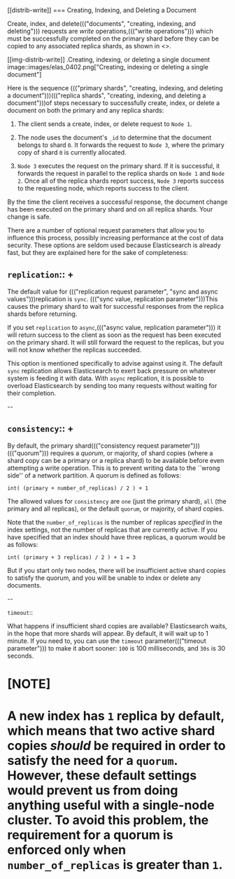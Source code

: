 [[distrib-write]]
=== Creating, Indexing, and Deleting a Document

Create, index, and delete((("documents", "creating, indexing, and deleting"))) requests are _write_ operations,((("write operations"))) which must be
successfully completed on the primary shard before they can be copied to any
associated replica shards, as shown in <<img-distrib-write>>.

[[img-distrib-write]]
.Creating, indexing, or deleting a single document
image::images/elas_0402.png["Creating, indexing or deleting a single document"]

Here is the sequence ((("primary shards", "creating, indexing, and deleting a document")))((("replica shards", "creating, indexing, and deleting a document")))of steps necessary to successfully create, index, or
delete a document on both the primary and any replica shards:

1. The client sends a create, index, or delete request to `Node 1`.

2. The node uses the document's `_id` to determine that the document
   belongs to shard `0`. It forwards the request to `Node 3`,
   where the primary copy of shard `0` is currently allocated.

3. `Node 3` executes the request on the primary shard. If it is successful,
   it forwards the request in parallel to the replica shards on `Node 1` and
   `Node 2`. Once all of the replica shards report success, `Node 3` reports
   success to the requesting node, which reports success to the client.

By the time the client receives a successful response, the document change has
been executed on the primary shard and on all replica shards. Your change is
safe.

There are a number of optional request parameters that allow you to influence
this process, possibly increasing performance at the cost of data security.
These options are seldom used because Elasticsearch is already fast, but they
are explained here for the sake of completeness:

`replication`::
+
--
The default value for ((("replication request parameter", "sync and async values")))replication is `sync`. ((("sync value, replication parameter")))This causes the primary shard to
wait for successful responses from the replica shards before returning.

If you set `replication` to `async`,((("async value, replication parameter"))) it will return success to the client
as soon as the request has been executed on the primary shard. It will still
forward the request to the replicas, but you will not know whether the replicas
succeeded.

This option is mentioned specifically to advise against using it.  The default
`sync` replication allows Elasticsearch to exert back pressure on whatever
system is feeding it with data. With `async` replication, it is possible to
overload Elasticsearch by sending too many requests without waiting for their
completion.

--

`consistency`::
+
--
By default, the primary shard((("consistency request parameter")))((("quorum"))) requires a _quorum_, or majority, of shard copies
(where a shard copy can be a primary or a replica shard) to be available
before even attempting a write operation. This is to prevent writing data to the
``wrong side'' of a network partition.  A quorum is defined as follows:

    int( (primary + number_of_replicas) / 2 ) + 1

The allowed values for `consistency` are `one` (just the primary shard), `all`
(the primary and all replicas), or the default `quorum`, or majority, of shard
copies.

Note that the `number_of_replicas` is the number of replicas _specified_ in
the index settings, not the number of replicas that are currently active.  If
you have specified that an index should have three replicas, a quorum would
be as follows:

    int( (primary + 3 replicas) / 2 ) + 1 = 3

But if you start only two nodes, there will be insufficient active shard
copies to satisfy the quorum, and you will be unable to index or delete any
documents.

--

`timeout`::

What happens if insufficient shard copies are available? Elasticsearch waits,
in the hope that more shards will appear.  By default, it will wait up to 1
minute. If you need to, you can use the `timeout` parameter((("timeout parameter"))) to make it abort
sooner: `100` is 100 milliseconds, and `30s` is 30 seconds.

[NOTE]
===================================================
A new index has `1` replica by default, which means that two active shard
copies _should_ be required in order to satisfy the need for a `quorum`.
However, these default settings would prevent us from doing anything useful
with a single-node cluster.  To avoid this problem, the requirement for
a quorum is enforced only when `number_of_replicas` is greater than `1`.
===================================================
